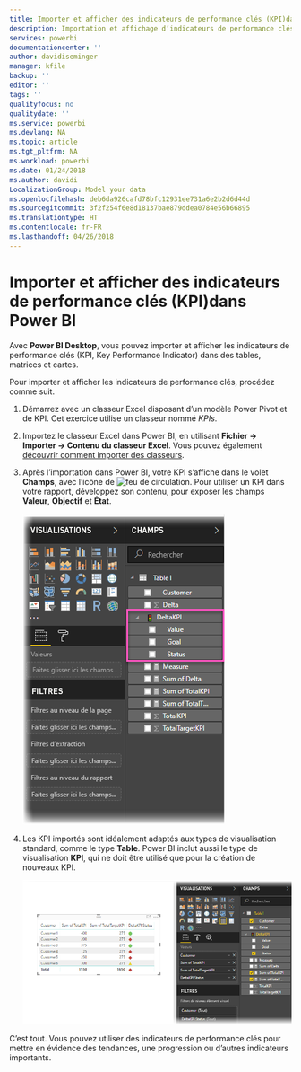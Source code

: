 ```yaml
---
title: Importer et afficher des indicateurs de performance clés (KPI)dans Power BI
description: Importation et affichage d’indicateurs de performance clés (KPI)
services: powerbi
documentationcenter: ''
author: davidiseminger
manager: kfile
backup: ''
editor: ''
tags: ''
qualityfocus: no
qualitydate: ''
ms.service: powerbi
ms.devlang: NA
ms.topic: article
ms.tgt_pltfrm: NA
ms.workload: powerbi
ms.date: 01/24/2018
ms.author: davidi
LocalizationGroup: Model your data
ms.openlocfilehash: deb6da926cafd78bfc12931ee731a6e2b2d6d44d
ms.sourcegitcommit: 3f2f254f6e8d18137bae879ddea0784e56b66895
ms.translationtype: HT
ms.contentlocale: fr-FR
ms.lasthandoff: 04/26/2018
---
```

# <a name="import-and-display-kpis-in-power-bi"></a>Importer et afficher des indicateurs de performance clés (KPI)dans Power BI
Avec **Power BI Desktop**, vous pouvez importer et afficher les indicateurs de performance clés (KPI, Key Performance Indicator) dans des tables, matrices et cartes.

Pour importer et afficher les indicateurs de performance clés, procédez comme suit.

1. Démarrez avec un classeur Excel disposant d’un modèle Power Pivot et de KPI. Cet exercice utilise un classeur nommé *KPIs*.

1. Importez le classeur Excel dans Power BI, en utilisant **Fichier -> Importer -> Contenu du classeur Excel**. Vous pouvez également [découvrir comment importer des classeurs](desktop-import-excel-workbooks.md). 

1. Après l’importation dans Power BI, votre KPI s’affiche dans le volet **Champs**, avec l’icône de ![feu de circulation](media/desktop-import-and-display-kpis/traffic.png). Pour utiliser un KPI dans votre rapport, développez son contenu, pour exposer les champs **Valeur**, **Objectif** et **État**.

    ![](media/desktop-import-and-display-kpis/desktoppreviewfeatureon2.png)

1. Les KPI importés sont idéalement adaptés aux types de visualisation standard, comme le type **Table**. Power BI inclut aussi le type de visualisation **KPI**, qui ne doit être utilisé que pour la création de nouveaux KPI.
   
    ![](media/desktop-import-and-display-kpis/desktoppreviewfeatureon3.png)

C’est tout. Vous pouvez utiliser des indicateurs de performance clés pour mettre en évidence des tendances, une progression ou d’autres indicateurs importants.
